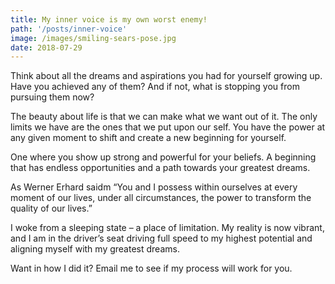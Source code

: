 ```yaml
---
title: My inner voice is my own worst enemy!
path: '/posts/inner-voice'
image: /images/smiling-sears-pose.jpg
date: 2018-07-29
---
```


Think about all the dreams and aspirations you had for yourself growing up. Have you achieved any of them? And if not, what is stopping you from pursuing them now?

The beauty about life is that we can make what we want out of it. The only limits we have are the ones that we put upon our self. You have the power at any given moment to shift and create a new beginning for yourself.

One where you show up strong and powerful for your beliefs. A beginning that has endless opportunities and a path towards your greatest dreams.

As Werner Erhard saidm “You and I possess within ourselves at every moment of our lives, under all circumstances, the power to transform the quality of our lives.”

I woke from a sleeping state – a place of limitation. My reality is now vibrant, and I am in the driver’s seat driving full speed to my highest potential and aligning myself with my greatest dreams.

Want in how I did it? Email me to see if my process will work for you.

